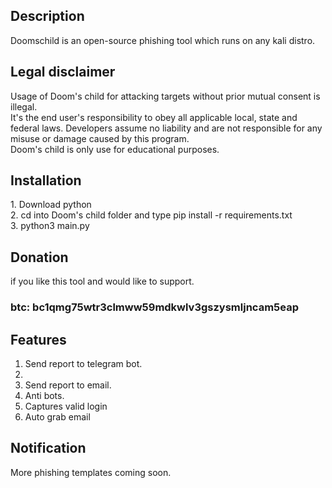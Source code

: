 <h2>Description</h2>
Doomschild is an open-source phishing tool which runs on any kali distro.

<h2>Legal disclaimer</h2>
Usage of Doom's child for attacking targets without prior mutual consent is illegal.<br> It's the end user's responsibility to obey all applicable local, state and federal laws. Developers assume no liability and are not responsible for any misuse or damage caused by this program. <br>Doom's child is only use for educational purposes.

<h2>Installation</h2>
1. Download python<br>
2. cd into Doom's child folder and type pip install -r requirements.txt<br>
3. python3 main.py

<h2>Donation</h2>
if you like this tool and would like to support.
<h3>btc: bc1qmg75wtr3clmww59mdkwlv3gszysmljncam5eap </h3>

<h2>Features</h2>
<ol>
<li>Send report to telegram bot.<li>
<li>Send report to email.</li>
<li>Anti bots.</li>
<li>Captures valid login</li>
<li>Auto grab email </li>
</ol>


<h2>Notification</h2>
More phishing templates coming soon.